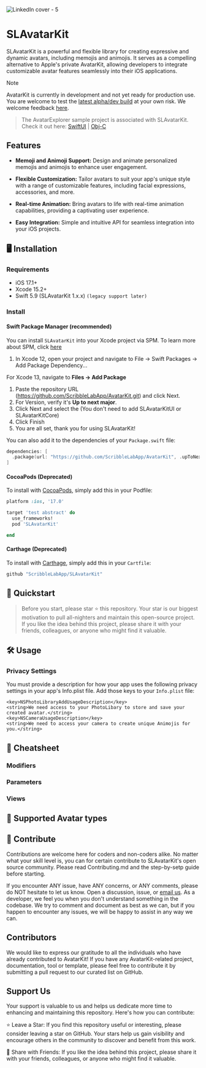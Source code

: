 ![LinkedIn cover - 5](https://github.com/ScribbleLabApp/AvatarKit/assets/129311622/3efd47cd-6b11-457d-82fb-7948ba7be435)

# SLAvatarKit
SLAvatarKit is a powerful and flexible library for creating expressive and dynamic avatars, including memojis and animojis. It serves as a compelling alternative to Apple's private AvatarKit, allowing developers to integrate customizable avatar features seamlessly into their iOS applications.

> [!NOTE]
> AvatarKit is currently in development and not yet ready for production use. You are welcome to test the [latest alpha/dev build](https://github.com/ScribbleLabApp/AvatarKit/releases/latest) at your own risk. We welcome feedback [here](https://github.com/ScribbleLabApp/AvatarKit/issues).

> The AvatarExplorer sample project is associated with SLAvatarKit. Check it out here:
> [SwiftUI](https://github.com/ScribbleLabApp/AvatarKit/tree/main/Example/swift-sample/avatar-explorer_swift) | [Obj-C](https://github.com/ScribbleLabApp/AvatarKit/tree/main/Example/objc-sample/avatar-explorer-objc)

## Features
- **Memoji and Animoji Support:** Design and animate personalized memojis and animojis to enhance user engagement.

- **Flexible Customization:** Tailor avatars to suit your app's unique style with a range of customizable features, including facial expressions, accessories, and more.

- **Real-time Animation:** Bring avatars to life with real-time animation capabilities, providing a captivating user experience.

- **Easy Integration:** Simple and intuitive API for seamless integration into your iOS projects.

## 🖥️ Installation

### Requirements
- iOS 17.1+
- Xcode 15.2+
- Swift 5.9 (SLAvatarKit 1.x.x) `(legacy support later)`

### Install

#### Swift Package Manager (recommended)
You can install `SLAvatarKit` into your Xcode project via SPM. To learn more about SPM, click [here](https://swift.org/package-manager/)

1. In Xcode 12, open your project and navigate to File → Swift Packages → Add Package Dependency...

For Xcode 13, navigate to **Files → Add Package**
1. Paste the repository URL (https://github.com/ScribbleLabApp/AvatarKit.git) and click Next.
2. For Version, verify it's **Up to next major**.
3. Click Next and select the 
(You don't need to add SLAvatarKitUI or SLAvatarKitCore)
4. Click Finish
5. You are all set, thank you for using SLAvatarKit!

You can also add it to the dependencies of your `Package.swift` file:
```swift
dependencies: [
  .package(url: "https://github.com/ScribbleLabApp/AvatarKit", .upToNextMajor(from: "1.0.0"))
]
```

#### CocoaPods (Deprecated)
To install with [CocoaPods](http://cocoapods.org/), simply add this in your Podfile:
```ruby
platform :ios, '17.0'

target 'test abstract' do
  use_frameworks!
  pod 'SLAvatarKit'

end
```

#### Carthage (Deprecated)
To install with [Carthage](https://github.com/Carthage/Carthage), simply add this in your `Cartfile`:
```ruby
github "ScribbleLabApp/SLAvatarKit"
```

## 🚀 Quickstart
> Before you start, please star ⭐️ this repository. Your star is our biggest motivation to pull all-nighters and maintain this open-source project. If you like the idea behind this project, please share it with your friends, colleagues, or anyone who might find it valuable.

## 🛠️ Usage

### Privacy Settings

You must provide a description for how your app uses the following privacy settings in your app's Info.plist file. Add those keys to your `Info.plist` file:

```plist
<key>NSPhotoLibraryAddUsageDescription</key>
<string>We need access to your PhotoLibary to store and save your created avatar.</string>
<key>NSCameraUsageDescription</key>
<string>We need to access your camera to create unique Animojis for you.</string>
```

## 📖 Cheatsheet
### Modifiers

### Parameters

### Views

## 🧰 Supported Avatar types

## 💪 Contribute

Contributions are welcome here for coders and non-coders alike. No matter what your skill level is, you can for certain contribute to SLAvatarKit's open source community. Please read Contributing.md and the step-by-setp guide before starting.

If you encounter ANY issue, have ANY concerns, or ANY comments, please do NOT hesitate to let us know. Open a discussion, issue, or [email us](scribblelabapp.dev@gmail.com). As a developer, we feel you when you don't understand something in the codebase. We try to comment and document as best as we can, but if you happen to encounter any issues, we will be happy to assist in any way we can.

## Contributors
We would like to express our gratitude to all the individuals who have already contributed to AvatarKit! If you have any AvatarKit-related project, documentation, tool or template, please feel free to contribute it by submitting a pull request to our curated list on GitHub.

## Support Us
Your support is valuable to us and helps us dedicate more time to enhancing and maintaining this repository. Here's how you can contribute:

⭐️ Leave a Star: If you find this repository useful or interesting, please consider leaving a star on GitHub. Your stars help us gain visibility and encourage others in the community to discover and benefit from this work.

📲 Share with Friends: If you like the idea behind this project, please share it with your friends, colleagues, or anyone who might find it valuable.
